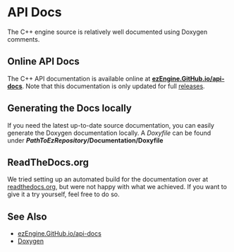# API Docs

The C++ engine source is relatively well documented using Doxygen comments.

## Online API Docs

The C++ API documentation is available online at [**ezEngine.GitHub.io/api-docs**](https://ezengine.github.io/api-docs).
Note that this documentation is only updated for full [releases](https://github.com/ezEngine/ezEngine/releases).

## Generating the Docs locally

If you need the latest up-to-date source documentation, you can easily generate the Doxygen documentation locally. A *Doxyfile* can be found under **_PathToEzRepository_/Documentation/Doxyfile**

## ReadTheDocs.org

We tried setting up an automated build for the documentation over at [readthedocs.org](https://readthedocs.org), but were not happy with what we achieved. If you want to give it a try yourself, feel free to do so.

## See Also


* [ezEngine.GitHub.io/api-docs](https://ezengine.github.io/api-docs)
* [Doxygen](http://www.doxygen.nl/index.html)
